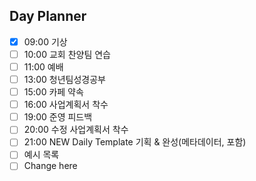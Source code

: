 ## Day Planner
- [x] 09:00 기상
- [ ] 10:00 교회 찬양팀 연습
- [ ] 11:00 예배
- [ ] 13:00 청년팀성경공부
- [ ] 15:00 카페 약속
- [ ] 16:00 사업계획서 착수
- [ ] 19:00 준영 피드백
- [ ] 20:00 수정 사업계획서 착수
- [ ] 21:00 NEW Daily Template 기획 & 완성(메타데이터,  포함)
- [ ] 예시 목록
- [ ] Change here